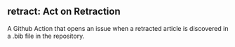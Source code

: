 ## retract: Act on Retraction

A Github Action that opens an issue when a retracted article is discovered in a .bib file in the repository.
